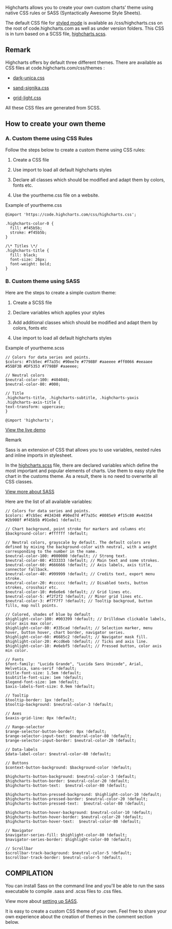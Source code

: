 Highcharts allows you to create your own custom charts’ theme using native CSS rules or SASS (Syntactically Awesome Style Sheets).

The default CSS file for [styled mode](https://www.highcharts.com/docs/chart-design-and-style/style-by-css) is available as /css/highcharts.css on the root of code.highcharts.com as well as under version folders. This CSS is in turn based on a SCSS file, [highcharts.scss](https://github.com/highcharts/highcharts/blob/master/css/highcharts.scss).

Remark
------

Highcharts offers by default three different themes. There are available as CSS files at code.highcharts.com/css/themes :

*   [dark-unica.css](http://code.highcharts.com/css/themes/dark-unica.css)
    
*   [sand-signika.css](http://code.highcharts.com/css/themes/sand-signika.css)
    
*   [grid-light.css](http://code.highcharts.com/css/themes/grid-light.css)
    

All these CSS files are generated from SCSS.

How to create your own theme
----------------------------

### A. Custom theme using CSS Rules

Follow the steps below to create a custom theme using CSS rules:

1.  Create a CSS file
    
2.  Use import to load all default highcharts styles
    
3.  Declare all classes which should be modified and adapt them by colors, fonts etc.
    
4.  Use the yourtheme.css file on a website.
    

Example of yourtheme.css

    
    @import 'https://code.highcharts.com/css/highcharts.css';
     
    .highcharts-color-0 {
      fill: #f45b5b;
      stroke: #f45b5b;
    }
     
    /\* Titles \*/
    .highcharts-title {
      fill: black;
      font-size: 26px;
      font-weight: bold;
    }

### B. Custom theme using SASS

Here are the steps to create a simple custom theme:

1.  Create a SCSS file
    
2.  Declare variables which applies your styles
    
3.  Add additional classes which should be modified and adapt them by colors, fonts etc
    
4.  Use import to load all default highcharts styles
    

Example of yourtheme.scss

    
    // Colors for data series and points.
    $colors: #7cb5ec #f7a35c #90ee7e #7798BF #aaeeee #ff0066 #eeaaee #55BF3B #DF5353 #7798BF #aaeeee;
     
    // Neutral colors
    $neutral-color-100: #404048;
    $neutral-color-80: #000;
     
    // Title
    .highcharts-title, .highcharts-subtitle, .highcharts-yaxis .highcharts-axis-title {
    text-transform: uppercase;
    }
     
    @import 'highcharts';

[View the live demo](https://codepen.io/Blacklabel/pen/wmZyLN)

  
  

Remark

Sass is an extension of CSS that allows you to use variables, nested rules and inline imports in stylesheet.

In the [highcharts.scss](https://github.com/highcharts/highcharts/blob/master/css/highcharts.scss) file, there are declared variables which define the most important and popular elements of charts. Use them to easy style the chart in the customs theme. As a result, there is no need to overwrite all CSS classes.

[View more about SASS](https://sass-lang.com/guide)

Here are the list of all available variables:

    
    // Colors for data series and points.
    $colors: #7cb5ec #434348 #90ed7d #f7a35c #8085e9 #f15c80 #e4d354 #2b908f #f45b5b #91e8e1 !default;
     
    // Chart background, point stroke for markers and columns etc
    $background-color: #ffffff !default;
     
    // Neutral colors, grayscale by default. The default colors are defined by mixing the background-color with neutral, with a weight corresponding to the number in the name.
    $neutral-color-100: #000000 !default; // Strong text.
    $neutral-color-80: #333333 !default; // Main text and some strokes.
    $neutral-color-60: #666666 !default; // Axis labels, axis title, connector fallback.
    $neutral-color-40: #999999 !default; // Credits text, export menu stroke.
    $neutral-color-20: #cccccc !default; // Disabled texts, button strokes, crosshair etc.
    $neutral-color-10: #e6e6e6 !default; // Grid lines etc.
    $neutral-color-5: #f2f2f2 !default; // Minor grid lines etc.
    $neutral-color-3: #f7f7f7 !default; // Tooltip backgroud, button fills, map null points.
     
    // Colored, shades of blue by default
    $highlight-color-100: #003399 !default; // Drilldown clickable labels, color axis max color.
    $highlight-color-80: #335cad !default; // Selection marker, menu hover, button hover, chart border, navigator series.
    $highlight-color-60: #6685c2 !default; // Navigator mask fill.
    $highlight-color-20: #ccd6eb !default; // Ticks and axis line.
    $highlight-color-10: #e6ebf5 !default; // Pressed button, color axis min color.
     
    // Fonts
    $font-family: "Lucida Grande", "Lucida Sans Unicode", Arial, Helvetica, sans-serif !default;
    $title-font-size: 1.5em !default;
    $subtitle-font-size: 1em !default;
    $legend-font-size: 1em !default;
    $axis-labels-font-size: 0.9em !default;
     
    // Tooltip
    $tooltip-border: 1px !default;
    $tooltip-background: $neutral-color-3 !default;
     
    // Axes
    $xaxis-grid-line: 0px !default;
     
    // Range-selector
    $range-selector-button-border: 0px !default;
    $range-selector-input-text: $neutral-color-80 !default;
    $range-selector-input-border: $neutral-color-20 !default;
     
    // Data-labels
    $data-label-color: $neutral-color-80 !default;
     
    // Buttons
    $context-button-background: $background-color !default;
     
    $highcharts-button-background: $neutral-color-3 !default;
    $highcharts-button-border: $neutral-color-20 !default;
    $highcharts-button-text:  $neutral-color-80 !default;
     
    $highcharts-button-pressed-background: $highlight-color-10 !default;
    $highcharts-button-pressed-border: $neutral-color-20 !default;
    $highcharts-button-pressed-text:  $neutral-color-80 !default;
     
    $highcharts-button-hover-background: $neutral-color-10 !default;
    $highcharts-button-hover-border: $neutral-color-20 !default;
    $highcharts-button-hover-text:  $neutral-color-80 !default;
     
    // Navigator
    $navigator-series-fill: $highlight-color-80 !default;
    $navigator-series-border: $highlight-color-80 !default;
     
    // Scrollbar
    $scrollbar-track-background: $neutral-color-5 !default;
    $scrollbar-track-border: $neutral-color-5 !default;

  
  
  

COMPILATION
-----------

You can install Sass on the command line and you'll be able to run the sass executable to compile .sass and .scss files to .css files.

View more about [setting up SASS](https://sass-lang.com/install).

It is easy to create a custom CSS theme of your own. Feel free to share your own experience about the creation of themes in the comment section below.